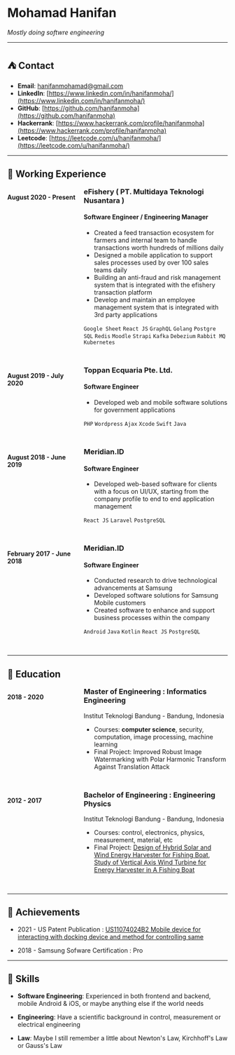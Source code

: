 # Mohamad Hanifan

_Mostly doing softwre engineering_

---

## ⛺ Contact

- **Email**: hanifanmohamad@gmail.com
- **LinkedIn**: [https://www.linkedin.com/in/hanifanmoha/](https://www.linkedin.com/in/hanifanmoha/)
- **GitHub**: [https://github.com/hanifanmoha](https://github.com/hanifanmoha)
- **Hackerrank**: [https://www.hackerrank.com/profile/hanifanmoha](https://www.hackerrank.com/profile/hanifanmoha)
- **Leetcode**: [https://leetcode.com/u/hanifanmoha/](https://leetcode.com/u/hanifanmoha/)

---

## 👷 Working Experience

<div style="display: flex; justify-content: space-between; margin-bottom: 32px;">

  <div style="flex: 1; margin-right: 10px;">
    <p><strong>August 2020 - Present</strong></p>
  </div>

  <div style="flex: 2;">
    <h3 style="margin-top: 0">eFishery ( PT. Multidaya Teknologi Nusantara )</h3>
    <h4>Software Engineer / Engineering Manager</h4>
    <ul>
      <li>Created a feed transaction ecosystem for farmers and internal team to handle transactions worth hundreds of millions daily</li>
      <li>Designed a mobile application to support sales processes used by over 100 sales teams daily</li>
      <li>Building an anti-fraud and risk management system that is integrated with the efishery transaction platform</li>
      <li>Develop and maintain an employee management system that is integrated with 3rd party applications</li>
    </ul>
    <p>
      <code>Google Sheet</code>
      <code>React JS</code>
      <code>GraphQL</code>
      <code>Golang</code>
      <code>Postgre SQL</code>
      <code>Redis</code>
      <code>Moodle</code>
      <code>Strapi</code>
      <code>Kafka</code>
      <code>Debezium</code>
      <code>Rabbit MQ</code>
      <code>Kubernetes</code>
    </p>
  </div>

</div>

<div style="display: flex; justify-content: space-between; margin-bottom: 32px;">

  <div style="flex: 1; margin-right: 10px;">
    <p><strong>August 2019 - July 2020</strong></p>
  </div>

  <div style="flex: 2;">
    <h3 style="margin-top: 0">Toppan Ecquaria Pte. Ltd.</h3>
    <h4>Software Engineer</h4>
    <ul>
      <li>Developed web and mobile software solutions for government applications</li>
    </ul>
    <p>
      <code>PHP</code>
      <code>Wordpress</code>
      <code>Ajax</code>
      <code>Xcode</code>
      <code>Swift</code>
      <code>Java</code>
    </p>
  </div>

</div>

<div style="display: flex; justify-content: space-between; margin-bottom: 32px;">

  <div style="flex: 1; margin-right: 10px;">
    <p><strong>August 2018 - June 2019</strong></p>
  </div>

  <div style="flex: 2;">
    <h3 style="margin-top: 0">Meridian.ID</h3>
    <h4>Software Engineer</h4>
    <ul>
      <li>Developed web-based software for clients with a focus on UI/UX, starting from the company profile to end to end application management</li>
    </ul>
    <p>
      <code>React JS</code>
      <code>Laravel</code>
      <code>PostgreSQL</code>
    </p>
  </div>

</div>

<div style="display: flex; justify-content: space-between; margin-bottom: 32px;">

  <div style="flex: 1; margin-right: 10px;">
    <p><strong>February 2017 - June 2018</strong></p>
  </div>

  <div style="flex: 2;">
    <h3 style="margin-top: 0">Meridian.ID</h3>
    <h4>Software Engineer</h4>
    <ul>
      <li>Conducted research to drive technological advancements at Samsung</li>
      <li>Developed software solutions for Samsung Mobile customers</li>
      <li>Created software to enhance and support business processes within the company</li>
    </ul>
    <p>
      <code>Android</code>
      <code>Java</code>
      <code>Kotlin</code>
      <code>React JS</code>
      <code>PostgreSQL</code>
    </p>
  </div>

</div>

---

## 🏫 Education

<div style="display: flex; justify-content: space-between; margin-bottom: 32px;">

  <div style="flex: 1; margin-right: 10px;">
    <p><strong>2018 - 2020</strong></p>
  </div>

  <div style="flex: 2;">
    <h3 style="margin-top: 0">Master of Engineering  : Informatics Engineering</h3>
    <p>Institut Teknologi Bandung - Bandung, Indonesia</p>
    <ul>
      <li>Courses: <strong>computer science</strong>, security, computation, image processing, machine learning</li>
      <li>Final Project: Improved Robust Image Watermarking with Polar Harmonic Transform Against Translation Attack</li>
    </ul>
  </div>

</div>

<div style="display: flex; justify-content: space-between; margin-bottom: 32px;">

  <div style="flex: 1; margin-right: 10px;">
    <p><strong>2012 - 2017</strong></p>
  </div>

  <div style="flex: 2;">
    <h3 style="margin-top: 0">Bachelor of Engineering : Engineering Physics</h3>
    <p>Institut Teknologi Bandung - Bandung, Indonesia</p>
    <ul>
      <li>Courses: control, electronics, physics, measurement, material, etc</li>
      <li>Final Project: 
        <a href="https://www.researchgate.net/publication/319012269_Design_of_Hybrid_Solar_and_Wind_Energy_Harvester_for_Fishing_Boat">Design of Hybrid Solar and Wind Energy Harvester for Fishing Boat</a>,
        <a href="https://www.researchgate.net/publication/319012269_Design_of_Hybrid_Solar_and_Wind_Energy_Harvester_for_Fishing_Boat">Study of Vertical Axis Wind Turbine for Energy Harvester in A Fishing Boat</a>
      </li>
    </ul>
  </div>

</div>

---

## 🌟 Achievements

- 2021 - US Patent Publication : [US11074024B2 Mobile device for interacting with docking device and method for controlling same](https://patents.google.com/patent/US11074024B2)

- 2018 - Samsung Sofware Certification : Pro

---

## 🤹 Skills

- **Software Engineering**: Experienced in both frontend and backend, mobile Android & iOS, or maybe anything else if the world needs

- **Engineering**: Have a scientific background in control, measurement or electrical engineering

- **Law**: Maybe I still remember a little about Newton's Law, Kirchhoff's Law or Gauss's Law
